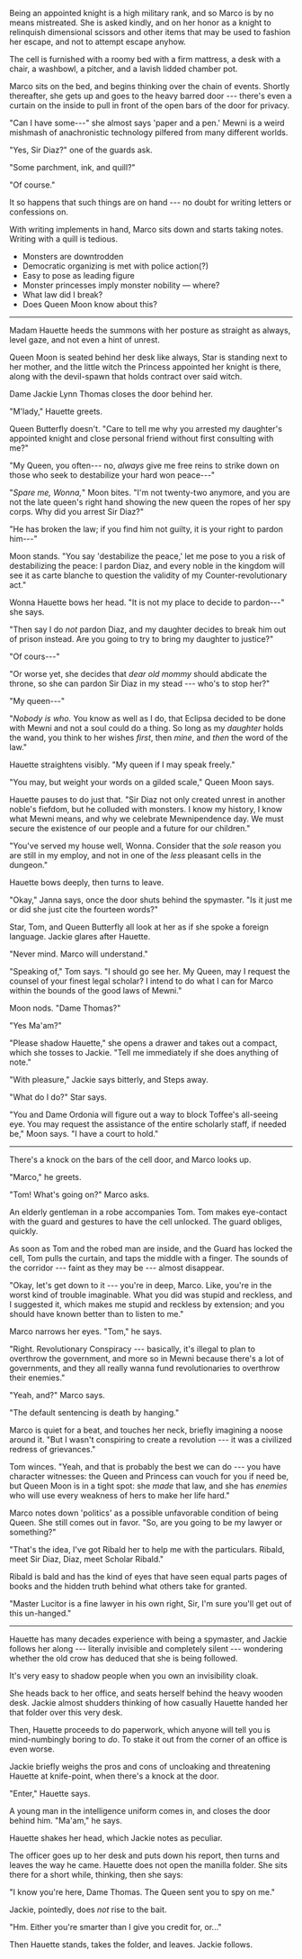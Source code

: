 Being an appointed knight is a high military rank, and so Marco is by no means
mistreated. She is asked kindly, and on her honor as a knight to relinquish dimensional
scissors and other items that may be used to fashion her escape, and not
to attempt escape anyhow.

The cell is furnished with a roomy bed with a firm mattress, a desk with a chair,
a washbowl, a pitcher, and a lavish lidded chamber pot.

Marco sits on the bed, and begins thinking over the chain of events. Shortly thereafter,
she gets up and goes to the heavy barred door --- there's even a curtain on the inside
to pull in front of the open bars of the door for privacy.

"Can I have some---" she almost says 'paper and a pen.' Mewni is a weird mishmash
of anachronistic technology pilfered from many different worlds.

"Yes, Sir Diaz?" one of the guards ask.

"Some parchment, ink, and quill?"

"Of course."

It so happens that such things are on hand --- no doubt for writing letters or
confessions on.

With writing implements in hand, Marco sits down and starts taking notes. Writing
with a quill is tedious.

* Monsters are downtrodden
* Democratic organizing is met with police action(?)
* Easy to pose as leading figure
* Monster princesses imply monster nobility — where?
* What law did I break?
* Does Queen Moon know about this?

----

Madam Hauette heeds the summons with her posture as straight as always, level gaze,
and not even a hint of unrest.

Queen Moon is seated behind her desk like always, Star is standing next to her mother,
and the little witch the Princess appointed her knight is there, along with the devil-spawn that
holds contract over said witch.

Dame Jackie Lynn Thomas closes the door behind her.

"M'lady," Hauette greets.

Queen Butterfly doesn't. "Care to tell me why you arrested my daughter's appointed
knight and close personal friend without first consulting with me?"

"My Queen, you often--- no, _always_ give me free reins to strike down on those
who seek to destabilize your hard won peace---"

"_Spare me, Wonna,_" Moon bites. "I'm not twenty-two anymore, and you are not the late queen's
right hand showing the new queen the ropes of her spy corps. Why did you arrest
Sir Diaz?"

"He has broken the law; if you find him not guilty, it is your right to pardon him---"

Moon stands. "You say 'destabilize the peace,' let me pose to you a risk of destabilizing
the peace: I pardon Diaz, and every noble in the kingdom will see it as carte blanche to
question the validity of my Counter-revolutionary act."

Wonna Hauette bows her head. "It is not my place to decide to pardon---" she says.

"Then say I do _not_ pardon Diaz, and my daughter decides to break him out of prison instead.
Are you going to try to bring my daughter to justice?"

"Of cours---"

"Or worse yet, she decides that _dear old mommy_ should abdicate the throne, so she
can pardon Sir Diaz in my stead --- who's to stop her?"

"My queen---"

"_Nobody is who._ You know as well as I do, that Eclipsa decided to be done with
Mewni and not a soul could do a thing. So long as my _daughter_ holds the wand, you
think to her wishes _first_, then _mine_, and _then_ the word of the law."

Hauette straightens visibly. "My queen if I may speak freely."

"You may, but weight your words on a gilded scale," Queen Moon says.

Hauette pauses to do just that. "Sir Diaz not only created unrest in another
noble's fiefdom, but he colluded with monsters. I know my history, I know what
Mewni means, and why we celebrate Mewnipendence day. We must secure the existence
of our people and a future for our children."

"You've served my house well, Wonna. Consider that the _sole_ reason you are still
in my employ, and not in one of the _less_ pleasant cells in the dungeon."

Hauette bows deeply, then turns to leave.

"Okay," Janna says, once the door shuts behind the spymaster. "Is it just me or did
she just cite the fourteen words?"

Star, Tom, and Queen Butterfly all look at her as if she spoke a foreign
language. Jackie glares after Hauette.

"Never mind. Marco will understand."

"Speaking of," Tom says. "I should go see her. My Queen, may I request the counsel of
your finest legal scholar? I intend to do what I can for Marco within the bounds of the
good laws of Mewni."

Moon nods. "Dame Thomas?"

"Yes Ma'am?"

"Please shadow Hauette," she opens a drawer and takes out a compact, which she tosses
to Jackie. "Tell me immediately if she does anything of note."

"With pleasure," Jackie says bitterly, and Steps away.

"What do I do?" Star says.

"You and Dame Ordonia will figure out a way to block Toffee's all-seeing eye.
You may request the assistance of the entire scholarly staff, if needed be," Moon
says. "I have a court to hold."

----

There's a knock on the bars of the cell door, and Marco looks up.

"Marco," he greets.

"Tom! What's going on?" Marco asks.

An elderly gentleman in a robe accompanies Tom.
Tom makes eye-contact with the guard and gestures to have the cell unlocked.
The guard obliges, quickly.

As soon as Tom and the robed man are inside, and the Guard has locked the cell,
Tom pulls the curtain, and taps the middle with a finger. The sounds of the corridor ---
faint as they may be --- almost disappear.

"Okay, let's get down to it --- you're in deep, Marco. Like, you're in
the worst kind of trouble imaginable. What you did was stupid and reckless,
and I suggested it, which makes me stupid and reckless by extension; and
you should have known better than to listen to me."

Marco narrows her eyes. "Tom," he says.

"Right. Revolutionary Conspiracy --- basically, it's illegal to plan to
overthrow the government, and more so in Mewni because there's a lot of
governments, and they all really wanna fund revolutionaries to overthrow
their enemies."

"Yeah, and?" Marco says.

"The default sentencing is death by hanging."

Marco is quiet for a beat, and touches her neck, briefly imagining a noose around it.
"But I wasn't conspiring to create a revolution --- it was a civilized redress of grievances."

Tom winces. "Yeah, and that is probably the best we can do --- you have 
character witnesses: the Queen and Princess can vouch for you if need be,
but Queen Moon is in a tight spot: she _made_ that law, and she has
_enemies_ who will use every weakness of hers to make her life hard."

Marco notes down 'politics' as a possible unfavorable condition of
being Queen. She still comes out in favor. "So, are you going to
be my lawyer or something?"

"That's the idea, I've got Ribald her to help me with the particulars.
Ribald, meet Sir Diaz, Diaz, meet Scholar Ribald."

Ribald is bald and has the kind of eyes that have seen equal
parts pages of books and the hidden truth behind what others take
for granted.

"Master Lucitor is a fine lawyer in his own right, Sir, I'm sure
you'll get out of this un-hanged."

----

Hauette has many decades experience with being a spymaster, and Jackie follows her along
--- literally invisible and completely silent --- wondering whether the old crow has
deduced that she is being followed.

It's very easy to shadow people when you own an invisibility cloak.

She heads back to her office, and seats herself behind the heavy wooden desk. Jackie
almost shudders thinking of how casually Hauette handed her that folder over this very desk.

Then, Hauette proceeds to do paperwork, which anyone will tell you is mind-numbingly
boring to _do_. To stake it out from the corner of an office is even worse.

Jackie briefly weighs the pros and cons of uncloaking and threatening Hauette at knife-point,
when there's a knock at the door.

"Enter," Hauette says.

A young man in the intelligence uniform comes in, and closes the door behind
him. "Ma'am," he says.

Hauette shakes her head, which Jackie notes as peculiar.

The officer goes up to her desk and puts down his report, then turns and leaves the way he came.
Hauette does not open the manilla folder. She sits there for a short while, thinking, then she
says:

"I know you're here, Dame Thomas. The Queen sent you to spy on me."

Jackie, pointedly, does _not_ rise to the bait.

"Hm. Either you're smarter than I give you credit for, or..."

Then Hauette stands, takes the folder, and leaves. Jackie follows.
